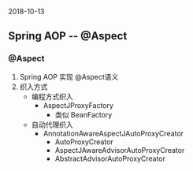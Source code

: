 2018-10-13

## Spring AOP -- @Aspect

### @Aspect
1. Spring AOP 实现 @Aspect语义
2. 织入方式
    - 编程方式织入
        - AspectJProxyFactory
            - 类似 BeanFactory
    - 自动代理织入
        - AnnotationAwareAspectJAutoProxyCreator
            - AutoProxyCreator
            - AspectJAwareAdvisorAutoProxyCreator
            - AbstractAdvisorAutoProxyCreator